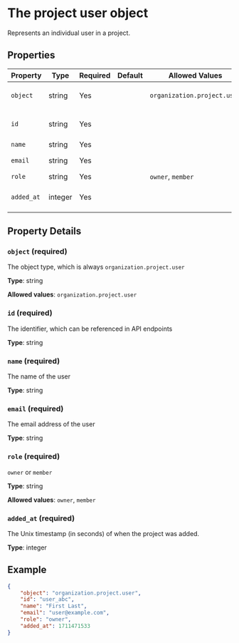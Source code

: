 # The project user object

Represents an individual user in a project.

## Properties

| Property | Type | Required | Default | Allowed Values | Description |
| -------- | ---- | -------- | ------- | -------------- | ----------- |
| `object` | string | Yes |  | `organization.project.user` | The object type, which is always `organization.project.user` |
| `id` | string | Yes |  |  | The identifier, which can be referenced in API endpoints |
| `name` | string | Yes |  |  | The name of the user |
| `email` | string | Yes |  |  | The email address of the user |
| `role` | string | Yes |  | `owner`, `member` | `owner` or `member` |
| `added_at` | integer | Yes |  |  | The Unix timestamp (in seconds) of when the project was added. |

## Property Details

### `object` (required)

The object type, which is always `organization.project.user`

**Type**: string

**Allowed values**: `organization.project.user`

### `id` (required)

The identifier, which can be referenced in API endpoints

**Type**: string

### `name` (required)

The name of the user

**Type**: string

### `email` (required)

The email address of the user

**Type**: string

### `role` (required)

`owner` or `member`

**Type**: string

**Allowed values**: `owner`, `member`

### `added_at` (required)

The Unix timestamp (in seconds) of when the project was added.

**Type**: integer

## Example

```json
{
    "object": "organization.project.user",
    "id": "user_abc",
    "name": "First Last",
    "email": "user@example.com",
    "role": "owner",
    "added_at": 1711471533
}

```

